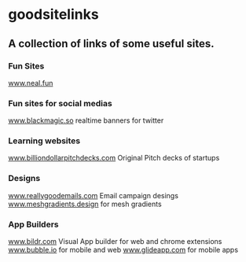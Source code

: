 # goodsitelinks
## A collection of links of some useful sites.

### Fun Sites
www.neal.fun

### Fun sites for social medias
www.blackmagic.so realtime banners for twitter

### Learning websites
www.billiondollarpitchdecks.com Original Pitch decks of startups

### Designs
www.reallygoodemails.com Email campaign desings
www.meshgradients.design for mesh gradients

### App Builders
www.bildr.com Visual App builder for web and chrome extensions
www.bubble.io for mobile and web
www.glideapp.com for mobile apps
